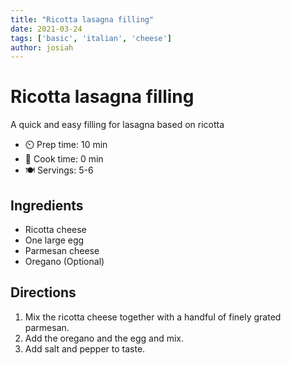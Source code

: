 ```yaml
---
title: "Ricotta lasagna filling"
date: 2021-03-24
tags: ['basic', 'italian', 'cheese']
author: josiah
---
```


# Ricotta lasagna filling

A quick and easy filling for lasagna based on ricotta

- ⏲️ Prep time: 10 min
- 🍳 Cook time: 0 min
- 🍽️ Servings: 5-6

## Ingredients

- Ricotta cheese
- One large egg
- Parmesan cheese
- Oregano (Optional)

## Directions

1. Mix the ricotta cheese together with a handful of finely grated parmesan.
2. Add the oregano and the egg and mix.
3. Add salt and pepper to taste.
